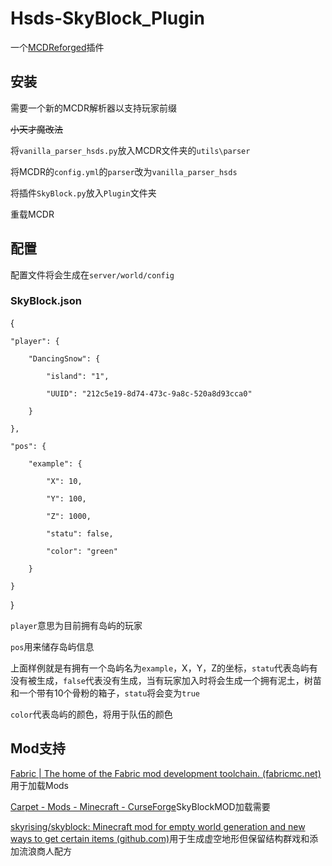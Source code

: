 # Hsds-SkyBlock_Plugin

一个[MCDReforged](https://github.com/Fallen-Breath/MCDReforged)插件

## 安装

需要一个新的MCDR解析器以支持玩家前缀

~~小天才魔改法~~

将``vanilla_parser_hsds.py``放入MCDR文件夹的``utils\parser``

将MCDR的``config.yml``的``parser``改为``vanilla_parser_hsds``

将插件``SkyBlock.py``放入``Plugin``文件夹

重载MCDR

## 配置

配置文件将会生成在``server/world/config``

### SkyBlock.json

{

    "player": {

        "DancingSnow": {

            "island": "1",

            "UUID": "212c5e19-8d74-473c-9a8c-520a8d93cca0"

        }

    },

    "pos": {

        "example": {

            "X": 10,

            "Y": 100,

            "Z": 1000,

            "statu": false,

            "color": "green"

        }

    }
    
}

``player``意思为目前拥有岛屿的玩家

``pos``用来储存岛屿信息

上面样例就是有拥有一个岛屿名为``example``，X，Y，Z的坐标，``statu``代表岛屿有没有被生成，``false``代表没有生成，当有玩家加入时将会生成一个拥有泥土，树苗和一个带有10个骨粉的箱子，``statu``将会变为``true``

``color``代表岛屿的颜色，将用于队伍的颜色

## Mod支持

[Fabric | The home of the Fabric mod development toolchain. (fabricmc.net)](https://fabricmc.net/)用于加载Mods

[Carpet - Mods - Minecraft - CurseForge](https://www.curseforge.com/minecraft/mc-mods/carpet)SkyBlockMOD加载需要

[skyrising/skyblock: Minecraft mod for empty world generation and new ways to get certain items (github.com)](https://github.com/skyrising/skyblock/)用于生成虚空地形但保留结构群戏和添加流浪商人配方



